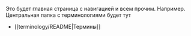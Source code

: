 Это будет главная страница с навигацией и всем прочим.
Например. Центральная папка с терминологиями будет тут
- [[terminology/README|Термины]]
